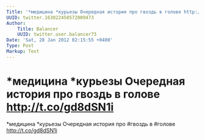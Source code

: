 ```yaml
---
Title: '*медицина *курьезы Очередная история про гвоздь в голове http://t.co/gd8dSN1i'
UUID: twitter.163022450572009473
Author:
    Title: Balancer
    UUID: twitter.user.balancer73
Date: 'Sat, 28 Jan 2012 02:15:55 +0400'
Type: Post
Markup: Text
---
```


# *медицина *курьезы Очередная история про гвоздь в голове http://t.co/gd8dSN1i

*медицина *курьезы Очередная история про #гвоздь в #голове
http://t.co/gd8dSN1i